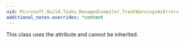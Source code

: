 ```yaml
---
uid: Microsoft.Build.Tasks.ManagedCompiler.TreatWarningsAsErrors
additional_notes.overrides: *content
---
```


<p>This class uses the <xref href="System.Security.Permissions.StrongNameIdentityPermissionAttribute"></xref> attribute and cannot be inherited.</p>


